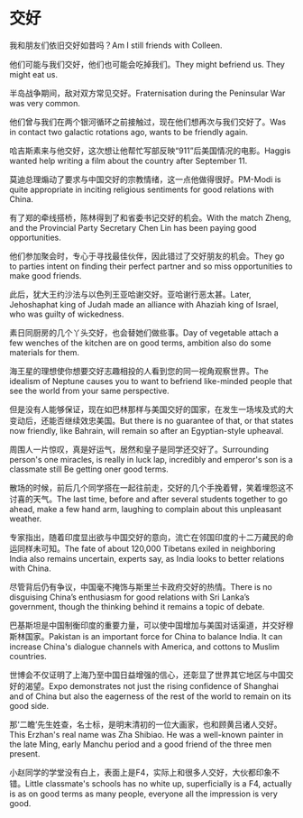 # 交好

<p><span class="chinese">我和朋友们依旧交好如昔吗？</span><span class="english">Am I still friends with Colleen.</span></p>

<p><span class="chinese">他们可能与我们交好，他们也可能会吃掉我们。</span><span class="english">They might befriend us. They might eat us.</span></p>

<p><span class="chinese">半岛战争期间，敌对双方常见交好。</span><span class="english">Fraternisation during the Peninsular War was very common.</span></p>

<p><span class="chinese">他们曾与我们在两个银河循环之前接触过，现在他们想再次与我们交好了。</span><span class="english">Was in contact two galactic rotations ago, wants to be friendly again.</span></p>

<p><span class="chinese">哈吉斯素来与他交好，这次想让他帮忙写部反映“911”后美国情况的电影。</span><span class="english">Haggis wanted help writing a film about the country after September 11.</span></p>

<p><span class="chinese">莫迪总理煽动了要求与中国交好的宗教情绪，这一点他做得很好。</span><span class="english">PM-Modi is quite appropriate in inciting religious sentiments for good relations with China.</span></p>

<p><span class="chinese">有了郑的牵线搭桥，陈林得到了和省委书记交好的机会。</span><span class="english">With the match Zheng, and the Provincial Party Secretary Chen Lin has been paying good opportunities.</span></p>

<p><span class="chinese">他们参加聚会时，专心于寻找最佳伙伴，因此错过了交好朋友的机会。</span><span class="english">They go to parties intent on finding their perfect partner and so miss opportunities to make good friends.</span></p>

<p><span class="chinese">此后，犹大王约沙法与以色列王亚哈谢交好。亚哈谢行恶太甚。</span><span class="english">Later, Jehoshaphat king of Judah made an alliance with Ahaziah king of Israel, who was guilty of wickedness.</span></p>

<p><span class="chinese">素日同厨房的几个丫头交好，也会替她们做些事。</span><span class="english">Day of vegetable attach a few wenches of the kitchen are on good terms, ambition also do some materials for them.</span></p>

<p><span class="chinese">海王星的理想使你想要交好志趣相投的人看到您的同一视角观察世界。</span><span class="english">The idealism of Neptune causes you to want to befriend like-minded people that see the world from your same perspective.</span></p>

<p><span class="chinese">但是没有人能够保证，现在如巴林那样与美国交好的国家，在发生一场埃及式的大变动后，还能否继续效忠美国。</span><span class="english">But there is no guarantee of that, or that states now friendly, like Bahrain, will remain so after an Egyptian-style upheaval.</span></p>

<p><span class="chinese">周围人一片惊叹，真是好运气，居然和皇子是同学还交好了。</span><span class="english">Surrounding person's one miracles, is really in luck lap, incredibly and emperor's son is a classmate still Be getting oner good terms.</span></p>

<p><span class="chinese">散场的时候，前后几个同学搭在一起往前走，交好的几个手挽着臂，笑着埋怨这不讨喜的天气。</span><span class="english">The last time, before and after several students together to go ahead, make a few hand arm, laughing to complain about this unpleasant weather.</span></p>

<p><span class="chinese">专家指出，随着印度显出欲与中国交好的意向，流亡在邻国印度的十二万藏民的命运同样未可知。</span><span class="english">The fate of about 120,000 Tibetans exiled in neighboring India also remains uncertain, experts say, as India looks to better relations with China.</span></p>

<p><span class="chinese">尽管背后仍有争议，中国毫不掩饰与斯里兰卡政府交好的热情。</span><span class="english">There is no disguising China’s enthusiasm for good relations with Sri Lanka’s government, though the thinking behind it remains a topic of debate.</span></p>

<p><span class="chinese">巴基斯坦是中国制衡印度的重要力量，可以使中国增加与美国对话渠道，并交好穆斯林国家。</span><span class="english">Pakistan is an important force for China to balance India. It can increase China's dialogue channels with America, and cottons to Muslim countries.</span></p>

<p><span class="chinese">世博会不仅证明了上海乃至中国日益增强的信心，还彰显了世界其它地区与中国交好的渴望。</span><span class="english">Expo demonstrates not just the rising confidence of Shanghai and of China but also the eagerness of the rest of the world to remain on its good side.</span></p>

<p><span class="chinese">那‘二瞻’先生姓查，名士标，是明末清初的一位大画家，也和顾黄吕诸人交好。</span><span class="english">This Erzhan's real name was Zha Shibiao. He was a well-known painter in the late Ming, early Manchu period and a good friend of the three men present.</span></p>

<p><span class="chinese">小赵同学的学堂没有白上，表面上是F4，实际上和很多人交好，大伙都印象不错。</span><span class="english">Little classmate's schools has no white up, superficially is a F4, actually is as on good terms as many people, everyone all the impression is very good.</span></p>

